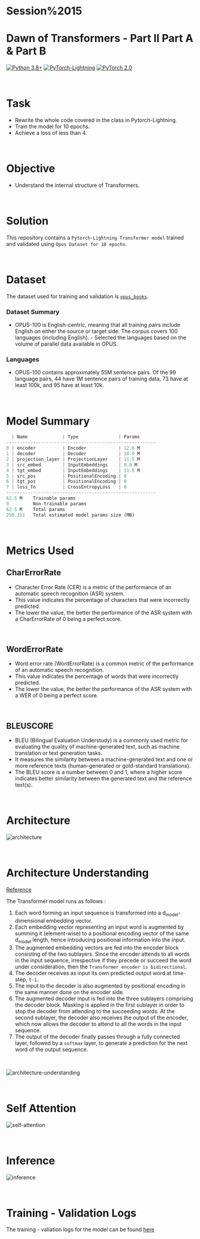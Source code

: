 # Session%2015

# Dawn of Transformers - Part II Part A & Part B

[![Python 3.8+](https://img.shields.io/badge/python-3.8+-blue.svg)](https://www.python.org/downloads/release/python-380/)
[![PyTorch-Lightning](https://img.shields.io/badge/pytorch_lightning-v2.0.6-red)](https://lightning.ai/docs/pytorch/latest/)
[![PyTorch 2.0](https://img.shields.io/badge/torch-v2.0-brightgreen)](https://pytorch.org/docs/stable/index.html)

<br>

# Task

- Rewrite the whole code covered in the class in Pytorch-Lightning.
- Train the model for 10 epochs.
- Achieve a loss of less than 4.

<br>

# Objective 

- Understand the internal structure of Transformers.

<br>

# Solution

This repository contains a `Pytorch-Lightning Transformer model` trained and validated using `Opus Dataset for 10 epochs`.

<br>

# Dataset

The dataset used for training and validation is [`opus_books`](https://huggingface.co/datasets/opus_books).

### Dataset Summary

- OPUS-100 is English-centric, meaning that all training pairs include English on either the source or target side. The corpus covers 100 languages (including English). - Selected the languages based on the volume of parallel data available in OPUS.

### Languages
- OPUS-100 contains approximately 55M sentence pairs. Of the 99 language pairs, 44 have 1M sentence pairs of training data, 73 have at least 100k, and 95 have at least 10k.

<br>

# Model Summary 

```python
  | Name             | Type               | Params
--------------------------------------------------------
0 | encoder          | Encoder            | 12.6 M
1 | decoder          | Decoder            | 18.9 M
2 | projection_layer | ProjectionLayer    | 11.5 M
3 | src_embed        | InputEmbeddings    | 8.0 M 
4 | tgt_embed        | InputEmbeddings    | 11.5 M
5 | src_pos          | PositionalEncoding | 0     
6 | tgt_pos          | PositionalEncoding | 0     
7 | loss_fn          | CrossEntropyLoss   | 0     
--------------------------------------------------------
62.5 M    Trainable params
0         Non-trainable params
62.5 M    Total params
250.151   Total estimated model params size (MB)
```

<br>

# Metrics Used

## CharErrorRate

- Character Error Rate (CER) is a metric of the performance of an automatic speech recognition (ASR) system.
- This value indicates the percentage of characters that were incorrectly predicted. 
- The lower the value, the better the performance of the ASR system with a CharErrorRate of 0 being a perfect score.

<br>

## WordErrorRate

- Word error rate (WordErrorRate) is a common metric of the performance of an automatic speech recognition.
- This value indicates the percentage of words that were incorrectly predicted. 
- The lower the value, the better the performance of the ASR system with a WER of 0 being a perfect score.

<br>

## BLEUSCORE

- BLEU (Bilingual Evaluation Understudy) is a commonly used metric for evaluating the quality of machine-generated text, such as machine translation or text generation tasks.
- It measures the similarity between a machine-generated text and one or more reference texts (human-generated or gold-standard translations). 
- The BLEU score is a number between 0 and 1, where a higher score indicates better similarity between the generated text and the reference text(s).

<br>

# Architecture

![architecture](../Results/Session%2015/Transformer%20Architecture.png)

<br>

# Architecture Understanding
[Reference](https://machinelearningmastery.com/the-transformer-model/)

The Transformer model runs as follows : 

1. Each word forming an input sequence is transformed into a d<sub>model</sub>-dimensional embedding vector. 
2. Each embedding vector representing an input word is augmented by summing it (element-wise) to a positional encoding vector of the same d<sub>model</sub> length, hence introducing positional information into the input. 
3. The augmented embedding vectors are fed into the encoder block consisting of the two sublayers. Since the encoder attends to all words in the input sequence, irrespective if they precede or succeed the word under consideration, then the `Transformer encoder is bidirectional`. 
4. The decoder receives as input its own predicted output word at time-step, `t-1`.
5. The input to the decoder is also augmented by positional encoding in the same manner done on the encoder side. 
6. The augmented decoder input is fed into the three sublayers comprising the decoder block. Masking is applied in the first sublayer in order to stop the decoder from attending to the succeeding words. At the second sublayer, the decoder also receives the output of the encoder, which now allows the decoder to attend to all the words in the input sequence.
7. The output of the decoder finally passes through a fully connected layer, followed by a `softmax` layer, to generate a prediction for the next word of the output sequence. 

<br>

![architecture-understanding](../Results/Session%2015/Architecture.png)

<br>

# Self Attention

![self-attention](../Results/Session%2015/Attention.png)

<br>

# Inference

![inference](../Results/Session%2015/Inference.png)

<br>

# Training - Validation Logs

The training - valiation logs for the model can be found [here](Training_Validation_Logs.md)







